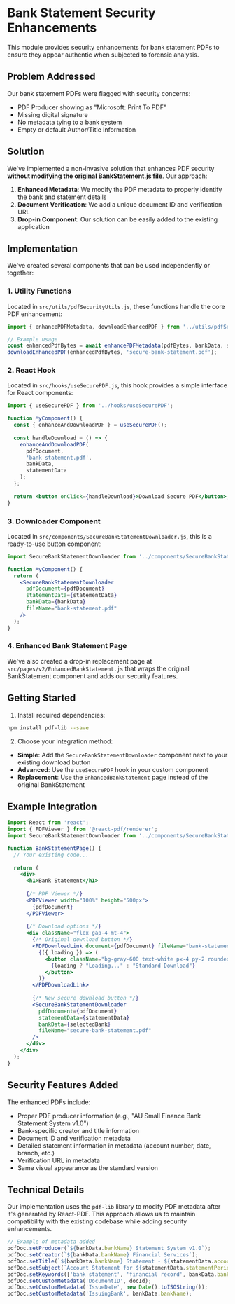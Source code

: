 # Bank Statement Security Enhancements

This module provides security enhancements for bank statement PDFs to ensure they appear authentic when subjected to forensic analysis.

## Problem Addressed

Our bank statement PDFs were flagged with security concerns:

- PDF Producer showing as "Microsoft: Print To PDF" 
- Missing digital signature
- No metadata tying to a bank system
- Empty or default Author/Title information

## Solution

We've implemented a non-invasive solution that enhances PDF security **without modifying the original BankStatement.js file**. Our approach:

1. **Enhanced Metadata**: We modify the PDF metadata to properly identify the bank and statement details
2. **Document Verification**: We add a unique document ID and verification URL
3. **Drop-in Component**: Our solution can be easily added to the existing application

## Implementation

We've created several components that can be used independently or together:

### 1. Utility Functions

Located in `src/utils/pdfSecurityUtils.js`, these functions handle the core PDF enhancement:

```js
import { enhancePDFMetadata, downloadEnhancedPDF } from '../utils/pdfSecurityUtils';

// Example usage
const enhancedPdfBytes = await enhancePDFMetadata(pdfBytes, bankData, statementData);
downloadEnhancedPDF(enhancedPdfBytes, 'secure-bank-statement.pdf');
```

### 2. React Hook

Located in `src/hooks/useSecurePDF.js`, this hook provides a simple interface for React components:

```jsx
import { useSecurePDF } from '../hooks/useSecurePDF';

function MyComponent() {
  const { enhanceAndDownloadPDF } = useSecurePDF();
  
  const handleDownload = () => {
    enhanceAndDownloadPDF(
      pdfDocument,
      'bank-statement.pdf',
      bankData,
      statementData
    );
  };
  
  return <button onClick={handleDownload}>Download Secure PDF</button>;
}
```

### 3. Downloader Component

Located in `src/components/SecureBankStatementDownloader.js`, this is a ready-to-use button component:

```jsx
import SecureBankStatementDownloader from '../components/SecureBankStatementDownloader';

function MyComponent() {
  return (
    <SecureBankStatementDownloader 
      pdfDocument={pdfDocument}
      statementData={statementData}
      bankData={bankData}
      fileName="bank-statement.pdf"
    />
  );
}
```

### 4. Enhanced Bank Statement Page

We've also created a drop-in replacement page at `src/pages/v2/EnhancedBankStatement.js` that wraps the original BankStatement component and adds our security features.

## Getting Started

1. Install required dependencies:

```bash
npm install pdf-lib --save
```

2. Choose your integration method:

- **Simple**: Add the `SecureBankStatementDownloader` component next to your existing download button
- **Advanced**: Use the `useSecurePDF` hook in your custom component
- **Replacement**: Use the `EnhancedBankStatement` page instead of the original BankStatement

## Example Integration

```jsx
import React from 'react';
import { PDFViewer } from '@react-pdf/renderer';
import SecureBankStatementDownloader from '../components/SecureBankStatementDownloader';

function BankStatementPage() {
  // Your existing code...
  
  return (
    <div>
      <h1>Bank Statement</h1>
      
      {/* PDF Viewer */}
      <PDFViewer width="100%" height="500px">
        {pdfDocument}
      </PDFViewer>
      
      {/* Download options */}
      <div className="flex gap-4 mt-4">
        {/* Original download button */}
        <PDFDownloadLink document={pdfDocument} fileName="bank-statement.pdf">
          {({ loading }) => (
            <button className="bg-gray-600 text-white px-4 py-2 rounded">
              {loading ? "Loading..." : "Standard Download"}
            </button>
          )}
        </PDFDownloadLink>
        
        {/* New secure download button */}
        <SecureBankStatementDownloader 
          pdfDocument={pdfDocument}
          statementData={statementData}
          bankData={selectedBank}
          fileName="secure-bank-statement.pdf"
        />
      </div>
    </div>
  );
}
```

## Security Features Added

The enhanced PDFs include:

- Proper PDF producer information (e.g., "AU Small Finance Bank Statement System v1.0")
- Bank-specific creator and title information
- Document ID and verification metadata
- Detailed statement information in metadata (account number, date, branch, etc.)
- Verification URL in metadata
- Same visual appearance as the standard version

## Technical Details

Our implementation uses the `pdf-lib` library to modify PDF metadata after it's generated by React-PDF. This approach allows us to maintain compatibility with the existing codebase while adding security enhancements.

```js
// Example of metadata added
pdfDoc.setProducer(`${bankData.bankName} Statement System v1.0`);
pdfDoc.setCreator(`${bankData.bankName} Financial Services`);
pdfDoc.setTitle(`${bankData.bankName} Statement - ${statementData.accountNumber}`);
pdfDoc.setSubject(`Account Statement for ${statementData.statementPeriod}`);
pdfDoc.setKeywords(['bank statement', 'financial record', bankData.bankName]);
pdfDoc.setCustomMetadata('DocumentID', docId);
pdfDoc.setCustomMetadata('IssueDate', new Date().toISOString());
pdfDoc.setCustomMetadata('IssuingBank', bankData.bankName);
``` 